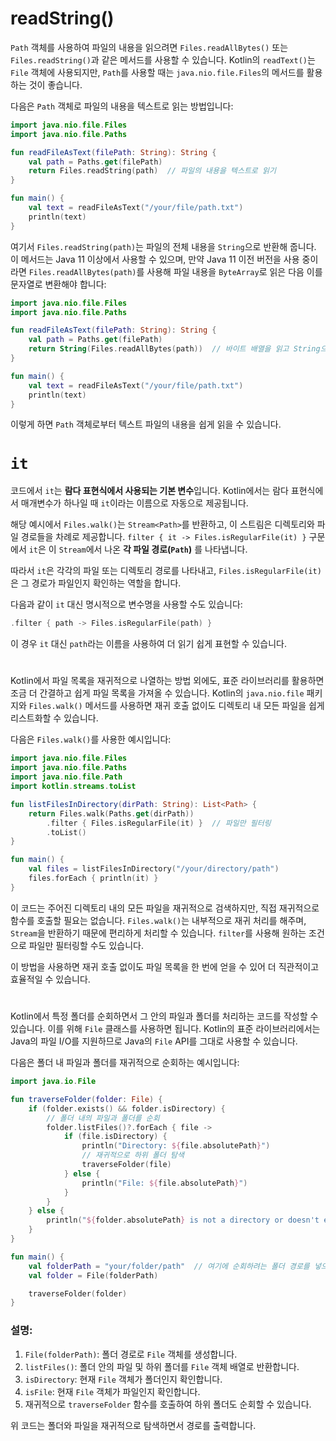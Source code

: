 # readString()

`Path` 객체를 사용하여 파일의 내용을 읽으려면 `Files.readAllBytes()` 또는 `Files.readString()`과 같은 메서드를 사용할 수 있습니다. Kotlin의 `readText()`는 `File` 객체에 사용되지만, `Path`를 사용할 때는 `java.nio.file.Files`의 메서드를 활용하는 것이 좋습니다.

다음은 `Path` 객체로 파일의 내용을 텍스트로 읽는 방법입니다:

```kotlin
import java.nio.file.Files
import java.nio.file.Paths

fun readFileAsText(filePath: String): String {
    val path = Paths.get(filePath)
    return Files.readString(path)  // 파일의 내용을 텍스트로 읽기
}

fun main() {
    val text = readFileAsText("/your/file/path.txt")
    println(text)
}
```

여기서 `Files.readString(path)`는 파일의 전체 내용을 `String`으로 반환해 줍니다. 이 메서드는 Java 11 이상에서 사용할 수 있으며, 만약 Java 11 이전 버전을 사용 중이라면 `Files.readAllBytes(path)`를 사용해 파일 내용을 `ByteArray`로 읽은 다음 이를 문자열로 변환해야 합니다:

```kotlin
import java.nio.file.Files
import java.nio.file.Paths

fun readFileAsText(filePath: String): String {
    val path = Paths.get(filePath)
    return String(Files.readAllBytes(path))  // 바이트 배열을 읽고 String으로 변환
}

fun main() {
    val text = readFileAsText("/your/file/path.txt")
    println(text)
}
```

이렇게 하면 `Path` 객체로부터 텍스트 파일의 내용을 쉽게 읽을 수 있습니다.


# `it`

코드에서 `it`는 **람다 표현식에서 사용되는 기본 변수**입니다. Kotlin에서는 람다 표현식에서 매개변수가 하나일 때 `it`이라는 이름으로 자동으로 제공됩니다.

해당 예시에서 `Files.walk()`는 `Stream<Path>`를 반환하고, 이 스트림은 디렉토리와 파일 경로들을 차례로 제공합니다. `filter { it -> Files.isRegularFile(it) }` 구문에서 `it`은 이 `Stream`에서 나온 **각 파일 경로(`Path`)** 를 나타냅니다.

따라서 `it`은 각각의 파일 또는 디렉토리 경로를 나타내고, `Files.isRegularFile(it)`은 그 경로가 파일인지 확인하는 역할을 합니다.

다음과 같이 `it` 대신 명시적으로 변수명을 사용할 수도 있습니다:

```kotlin
.filter { path -> Files.isRegularFile(path) }
```

이 경우 `it` 대신 `path`라는 이름을 사용하여 더 읽기 쉽게 표현할 수 있습니다.


#
Kotlin에서 파일 목록을 재귀적으로 나열하는 방법 외에도, 표준 라이브러리를 활용하면 조금 더 간결하고 쉽게 파일 목록을 가져올 수 있습니다. Kotlin의 `java.nio.file` 패키지와 `Files.walk()` 메서드를 사용하면 재귀 호출 없이도 디렉토리 내 모든 파일을 쉽게 리스트화할 수 있습니다.

다음은 `Files.walk()`를 사용한 예시입니다:

```kotlin
import java.nio.file.Files
import java.nio.file.Paths
import java.nio.file.Path
import kotlin.streams.toList

fun listFilesInDirectory(dirPath: String): List<Path> {
    return Files.walk(Paths.get(dirPath))
        .filter { Files.isRegularFile(it) }  // 파일만 필터링
        .toList()
}

fun main() {
    val files = listFilesInDirectory("/your/directory/path")
    files.forEach { println(it) }
}
```

이 코드는 주어진 디렉토리 내의 모든 파일을 재귀적으로 검색하지만, 직접 재귀적으로 함수를 호출할 필요는 없습니다. `Files.walk()`는 내부적으로 재귀 처리를 해주며, `Stream`을 반환하기 때문에 편리하게 처리할 수 있습니다. `filter`를 사용해 원하는 조건으로 파일만 필터링할 수도 있습니다.

이 방법을 사용하면 재귀 호출 없이도 파일 목록을 한 번에 얻을 수 있어 더 직관적이고 효율적일 수 있습니다.


#
Kotlin에서 특정 폴더를 순회하면서 그 안의 파일과 폴더를 처리하는 코드를 작성할 수 있습니다. 이를 위해 `File` 클래스를 사용하면 됩니다. Kotlin의 표준 라이브러리에서는 Java의 파일 I/O를 지원하므로 Java의 `File` API를 그대로 사용할 수 있습니다.

다음은 폴더 내 파일과 폴더를 재귀적으로 순회하는 예시입니다:

```kotlin
import java.io.File

fun traverseFolder(folder: File) {
    if (folder.exists() && folder.isDirectory) {
        // 폴더 내의 파일과 폴더를 순회
        folder.listFiles()?.forEach { file ->
            if (file.isDirectory) {
                println("Directory: ${file.absolutePath}")
                // 재귀적으로 하위 폴더 탐색
                traverseFolder(file)
            } else {
                println("File: ${file.absolutePath}")
            }
        }
    } else {
        println("${folder.absolutePath} is not a directory or doesn't exist.")
    }
}

fun main() {
    val folderPath = "your/folder/path"  // 여기에 순회하려는 폴더 경로를 넣으세요
    val folder = File(folderPath)

    traverseFolder(folder)
}
```

### 설명:
1. `File(folderPath)`: 폴더 경로로 `File` 객체를 생성합니다.
2. `listFiles()`: 폴더 안의 파일 및 하위 폴더를 `File` 객체 배열로 반환합니다.
3. `isDirectory`: 현재 `File` 객체가 폴더인지 확인합니다.
4. `isFile`: 현재 `File` 객체가 파일인지 확인합니다.
5. 재귀적으로 `traverseFolder` 함수를 호출하여 하위 폴더도 순회할 수 있습니다.

위 코드는 폴더와 파일을 재귀적으로 탐색하면서 경로를 출력합니다.